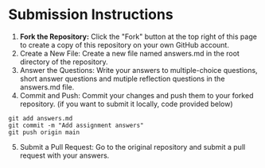 # Submission Instructions
1. **Fork the Repository:** Click the "Fork" button at the top right of this page to create a copy of this repository on your own GitHub account.
2. Create a New File: Create a new file named answers.md in the root directory of the repository.
3. Answer the Questions: Write your answers to multiple-choice questions, short answer questions and mutiple reflection questions in the answers.md file.
4. Commit and Push: Commit your changes and push them to your forked repository.
(if you want to submit it locally, code provided below)

```
git add answers.md
git commit -m "Add assignment answers"
git push origin main
```

5. Submit a Pull Request: Go to the original repository and submit a pull request with your answers.
